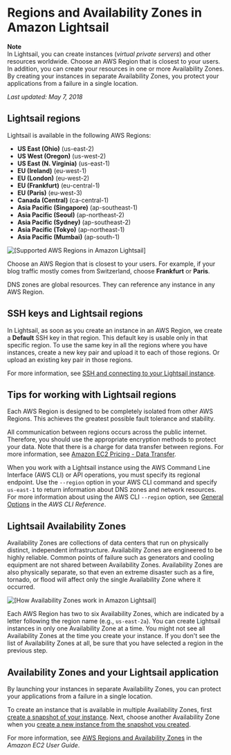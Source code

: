 # Regions and Availability Zones in Amazon Lightsail<a name="understanding-regions-and-availability-zones-in-amazon-lightsail"></a>

**Note**  
In Lightsail, you can create instances \(*virtual private servers*\) and other resources worldwide\. Choose an AWS Region that is closest to your users\. In addition, you can create your resources in one or more Availability Zones\. By creating your instances in separate Availability Zones, you protect your applications from a failure in a single location\.

 *Last updated: May 7, 2018* 

## Lightsail regions<a name="regions"></a>

Lightsail is available in the following AWS Regions:
+ **US East \(Ohio\)** \(us\-east\-2\)
+ **US West \(Oregon\)** \(us\-west\-2\)
+ **US East \(N\. Virginia\)** \(us\-east\-1\)
+ **EU \(Ireland\)** \(eu\-west\-1\)
+ **EU \(London\)** \(eu\-west\-2\)
+ **EU \(Frankfurt\)** \(eu\-central\-1\)
+ **EU \(Paris\)** \(eu\-west\-3\)
+ **Canada \(Central\)** \(ca\-central\-1\)
+ **Asia Pacific \(Singapore\)** \(ap\-southeast\-1\)
+ **Asia Pacific \(Seoul\)** \(ap\-northeast\-2\)
+ **Asia Pacific \(Sydney\)** \(ap\-southeast\-2\)
+ **Asia Pacific \(Tokyo\)** \(ap\-northeast\-1\)
+ **Asia Pacific \(Mumbai\)** \(ap\-south\-1\)

![\[Supported AWS Regions in Amazon Lightsail\]](https://d9yljz1nd5001.cloudfront.net/en_us/b2fb86c05aa70ef4defbdc74847a0bb8/images/amazon-lightsail-regions_cropped.png)

Choose an AWS Region that is closest to your users\. For example, if your blog traffic mostly comes from Switzerland, choose **Frankfurt** or **Paris**\.

DNS zones are global resources\. They can reference any instance in any AWS Region\.

## SSH keys and Lightsail regions<a name="ssh-keys-and-regions"></a>

In Lightsail, as soon as you create an instance in an AWS Region, we create a **Default** SSH key in that region\. This default key is usable only in that specific region\. To use the same key in all the regions where you have instances, create a new key pair and upload it to each of those regions\. Or upload an existing key pair in those regions\. 

For more information, see [SSH and connecting to your Lightsail instance](understanding-ssh-in-amazon-lightsail.md)\.

## Tips for working with Lightsail regions<a name="tips-working-with-regions"></a>

Each AWS Region is designed to be completely isolated from other AWS Regions\. This achieves the greatest possible fault tolerance and stability\.

All communication between regions occurs across the public internet\. Therefore, you should use the appropriate encryption methods to protect your data\. Note that there is a charge for data transfer between regions\. For more information, see [Amazon EC2 Pricing \- Data Transfer](https://aws.amazon.com/ec2/pricing/on-demand/#Data_Transfer)\.

When you work with a Lightsail instance using the AWS Command Line Interface \(AWS CLI\) or API operations, you must specify its regional endpoint\. Use the `--region` option in your AWS CLI command and specify `us-east-1` to return information about DNS zones and network resources\. For more information about using the AWS CLI `--region` option, see [General Options](http://docs.aws.amazon.com/cli/latest/topic/config-vars.html#general-options) in the *AWS CLI Reference*\.

## Lightsail Availability Zones<a name="availability-zones"></a>

Availability Zones are collections of data centers that run on physically distinct, independent infrastructure\. Availability Zones are engineered to be highly reliable\. Common points of failure such as generators and cooling equipment are not shared between Availability Zones\. Availability Zones are also physically separate, so that even an extreme disaster such as a fire, tornado, or flood will affect only the single Availability Zone where it occurred\.

![\[How Availability Zones work in Amazon Lightsail\]](https://d9yljz1nd5001.cloudfront.net/en_us/b2fb86c05aa70ef4defbdc74847a0bb8/images/amazon-lightsail-regions_cropped.png)

Each AWS Region has two to six Availability Zones, which are indicated by a letter following the region name \(e\.g\., `us-east-2a`\)\. You can create Lightsail instances in only one Availability Zone at a time\. You might not see all Availability Zones at the time you create your instance\. If you don't see the list of Availability Zones at all, be sure that you have selected a region in the previous step\.

## Availability Zones and your Lightsail application<a name="why-regions-and-availability-zones"></a>

By launching your instances in separate Availability Zones, you can protect your applications from a failure in a single location\.

To create an instance that is available in multiple Availability Zones, first [create a snapshot of your instance](lightsail-how-to-create-a-snapshot-of-your-instance.md)\. Next, choose another Availability Zone when you [create a new instance from the snapshot you created](lightsail-how-to-create-instance-from-snapshot.md)\.

For more information, see [AWS Regions and Availability Zones](http://docs.aws.amazon.com/AWSEC2/latest/UserGuide/using-regions-availability-zones.html) in the *Amazon EC2 User Guide*\.